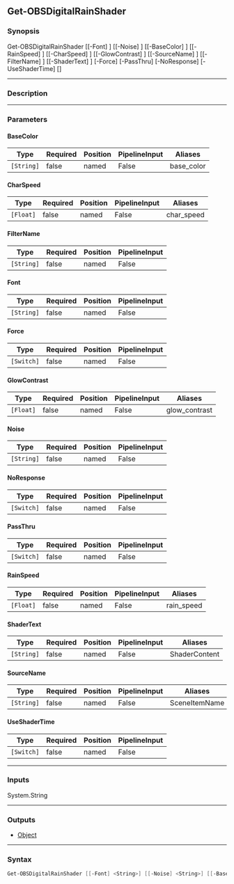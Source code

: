 Get-OBSDigitalRainShader
------------------------

### Synopsis
Get-OBSDigitalRainShader [[-Font] <string>] [[-Noise] <string>] [[-BaseColor] <string>] [[-RainSpeed] <float>] [[-CharSpeed] <float>] [[-GlowContrast] <float>] [[-SourceName] <string>] [[-FilterName] <string>] [[-ShaderText] <string>] [-Force] [-PassThru] [-NoResponse] [-UseShaderTime] [<CommonParameters>]

---

### Description

---

### Parameters
#### **BaseColor**

|Type      |Required|Position|PipelineInput|Aliases   |
|----------|--------|--------|-------------|----------|
|`[String]`|false   |named   |False        |base_color|

#### **CharSpeed**

|Type     |Required|Position|PipelineInput|Aliases   |
|---------|--------|--------|-------------|----------|
|`[Float]`|false   |named   |False        |char_speed|

#### **FilterName**

|Type      |Required|Position|PipelineInput|
|----------|--------|--------|-------------|
|`[String]`|false   |named   |False        |

#### **Font**

|Type      |Required|Position|PipelineInput|
|----------|--------|--------|-------------|
|`[String]`|false   |named   |False        |

#### **Force**

|Type      |Required|Position|PipelineInput|
|----------|--------|--------|-------------|
|`[Switch]`|false   |named   |False        |

#### **GlowContrast**

|Type     |Required|Position|PipelineInput|Aliases      |
|---------|--------|--------|-------------|-------------|
|`[Float]`|false   |named   |False        |glow_contrast|

#### **Noise**

|Type      |Required|Position|PipelineInput|
|----------|--------|--------|-------------|
|`[String]`|false   |named   |False        |

#### **NoResponse**

|Type      |Required|Position|PipelineInput|
|----------|--------|--------|-------------|
|`[Switch]`|false   |named   |False        |

#### **PassThru**

|Type      |Required|Position|PipelineInput|
|----------|--------|--------|-------------|
|`[Switch]`|false   |named   |False        |

#### **RainSpeed**

|Type     |Required|Position|PipelineInput|Aliases   |
|---------|--------|--------|-------------|----------|
|`[Float]`|false   |named   |False        |rain_speed|

#### **ShaderText**

|Type      |Required|Position|PipelineInput|Aliases      |
|----------|--------|--------|-------------|-------------|
|`[String]`|false   |named   |False        |ShaderContent|

#### **SourceName**

|Type      |Required|Position|PipelineInput|Aliases      |
|----------|--------|--------|-------------|-------------|
|`[String]`|false   |named   |False        |SceneItemName|

#### **UseShaderTime**

|Type      |Required|Position|PipelineInput|
|----------|--------|--------|-------------|
|`[Switch]`|false   |named   |False        |

---

### Inputs
System.String

---

### Outputs
* [Object](https://learn.microsoft.com/en-us/dotnet/api/System.Object)

---

### Syntax
```PowerShell
Get-OBSDigitalRainShader [[-Font] <String>] [[-Noise] <String>] [[-BaseColor] <String>] [[-RainSpeed] <Float>] [[-CharSpeed] <Float>] [[-GlowContrast] <Float>] [[-SourceName] <String>] [[-FilterName] <String>] [[-ShaderText] <String>] [-Force <Switch>] [-PassThru <Switch>] [-NoResponse <Switch>] [-UseShaderTime <Switch>] [<CommonParameters>]
```
